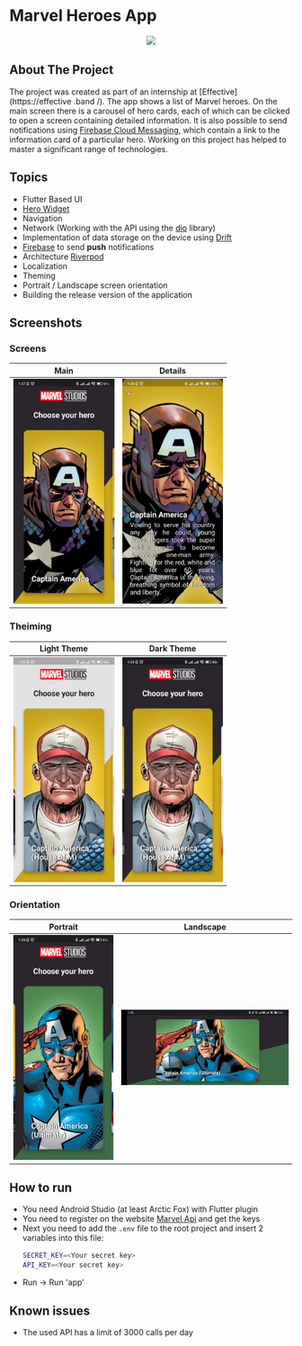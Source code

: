 # Marvel Heroes App

<p align="center">
  <img src="assets/for_readme/video.gif" height=400/>
</p>

## About The Project
The project was created as part of an internship at [Effective](https://effective .band /).
The app shows a list of Marvel heroes.
On the main screen there is a carousel of hero cards, each of which can be clicked to open a screen containing detailed information.
It is also possible to send notifications using [Firebase Cloud Messaging](https://firebase.google.com/docs/cloud-messaging), which contain a link to the information card of a particular hero.
Working on this project has helped to master a significant range of technologies.

## Topics

* Flutter Based UI
* [Hero Widget](https://docs.flutter.dev/development/ui/animations/hero-animations)
* Navigation
* Network (Working with the API using the [dio](https://pub.dev/packages/dio) library)
* Implementation of data storage on the device using [Drift](https://pub.dev/packages/drift)
* [Firebase](https://firebase.google.com/) to send **push** notifications
* Architecture [Riverpod](https://riverpod.dev/)
* Localization
* Theming
* Portrait / Landscape screen orientation
* Building the release version of the application

## Screenshots

### Screens

|                        Main                         |                        Details                         |
|:---------------------------------------------------:|:------------------------------------------------------:|
| <img src="assets/for_readme/main.jpg" height="400"> | <img src="assets/for_readme/details.jpg" height="400"> |


### Theiming

|                     Light Theme                      |                     Dark Theme                      |
|:----------------------------------------------------:|:---------------------------------------------------:|
| <img src="assets/for_readme/light.jpg" height="400"> | <img src="assets/for_readme/dark.jpg" height="400"> | 


### Orientation

|                        Portrait                         |                        Landscape                        |
|:-------------------------------------------------------:|:-------------------------------------------------------:|
| <img src="assets/for_readme/portrait.jpg" height="400"> | <img src="assets/for_readme/landscape.jpg" width="300"> | 



## How to run
* You need Android Studio (at least Arctic Fox) with Flutter plugin
* You need to register on the website [Marvel Api](https://developer.marvel.com/) and get the keys
* Next you need to add the `.env` file to the root project and insert 2 variables into this file:
   ```sh
   SECRET_KEY=<Your secret key>
   API_KEY=<Your secret key>
   ```
* Run -> Run 'app'

## Known issues
* The used API has a limit of 3000 calls per day
